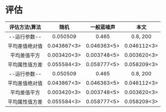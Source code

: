 # 评估



| 评估方法\算法  |    随机     | 一般蓝噪声  |    本文     |
| :------------: | :---------: | :---------: | :---------: |
|  --运行参数--  |  0.050509   |    0.465    |  0.8, 200   |
| 平均差值绝对值 | 0.043867<3> | 0.046363<5> | 0.046112<3> |
|  平均差值平方  | 0.003420<3> | 0.003748<5> | 0.003620<3> |
| 平均属性值方差 | 0.055584<3> | 0.058777<5> | 0.058209<3> |
|  --运行参数--  |  0.050509   |    0.465    |  0.8, 200   |
| 平均差值绝对值 | 0.043867<3> | 0.046363<5> | 0.046112<3> |
|  平均差值平方  | 0.003420<3> | 0.003748<5> | 0.003620<3> |
| 平均属性值方差 | 0.055584<3> | 0.058777<5> | 0.058209<3> |

